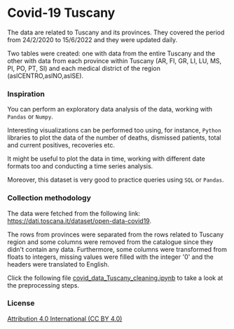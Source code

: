 # Covid-19 Tuscany

The data are related to Tuscany and its provinces. They covered the period from 24/2/2020 to 15/6/2022 and they were updated daily.

Two tables were created: one with data from the entire Tuscany and the other with data from each province within Tuscany (AR, FI, GR, LI, LU, MS, PI, PO, PT, SI) and each medical district of the region (aslCENTRO,aslNO,aslSE).


### **Inspiration**

You can perform an exploratory data analysis of the data, working with `Pandas` or `Numpy`. 

Interesting visualizations can be performed too using, for instance, `Python` libraries to plot the data of the number of deaths, dismissed patients, total and current positives, recoveries etc. 

It might be useful to plot the data in time, working with different date formats too and conducting a time series analysis.

Moreover, this dataset is very good to practice queries using `SQL` or `Pandas`.


### **Collection methodology**

The data were fetched from the following link: https://dati.toscana.it/dataset/open-data-covid19. 

The rows from provinces were separated from the rows related to Tuscany region and some columns were removed from the catalogue since they didn't contain any data.
Furthermore, some columns were transformed from floats to integers, missing values were filled with the integer '0' and the headers were translated to English.

Click the following file [covid_data_Tuscany_cleaning.ipynb](https://github.com/Iron486/covid_Tuscany/blob/main/covid_data_Tuscany_cleaning.ipynb) to take a look at the preprocessing steps.

### **License**

[Attribution 4.0 International (CC BY 4.0)](https://creativecommons.org/licenses/by/4.0/)
